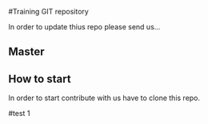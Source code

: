 #Training GIT repository

In order to update thius repo please send us...

## Master

## How to start

In order to start contribute with us have to clone this repo.

#test 1
